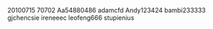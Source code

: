 
20100715
70702
Aa54880486
adamcfd
Andy123424
bambi233333
gjchencsie
ireneeec
leofeng666
stupienius


